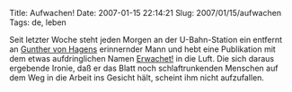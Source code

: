 Title: Aufwachen!
Date: 2007-01-15 22:14:21
Slug: 2007/01/15/aufwachen
Tags: de, leben


Seit letzter Woche steht jeden Morgen an der U-Bahn-Station ein entfernt an
[Gunther von Hagens][1] erinnernder Mann und hebt eine Publikation mit dem
etwas aufdringlichen Namen [Erwachet!][2] in die Luft. Die sich daraus
ergebende Ironie, daß er das Blatt noch schlaftrunkenden Menschen auf dem Weg
in die Arbeit ins Gesicht hält, scheint ihm nicht aufzufallen.

   [1]: http://de.wikipedia.org/wiki/Gunther_von_Hagens
   [2]: http://
